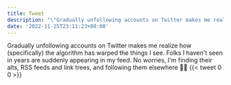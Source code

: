 ```yaml
---
title: Tweet
description: "\"Gradually unfollowing accounts on Twitter makes me realize how (specifically) the algorithm has warped the things I see. Folks I haven't seen in years are suddenly appearing in my feed.\nNo worries, I'm finding their alts, RSS feeds and link trees, and following them elsewhere \U0001F44B\U0001F3FB\""
date: '2022-11-25T23:11:23+00:00'
---
```

Gradually unfollowing accounts on Twitter makes me realize how (specifically) the algorithm has warped the things I see. Folks I haven't seen in years are suddenly appearing in my feed.
No worries, I'm finding their alts, RSS feeds and link trees, and following them elsewhere 👋🏻
      {{< tweet 0 0 >}}
    
